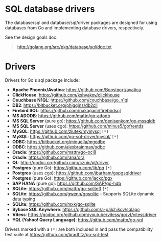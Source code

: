 # SQL database drivers

The database/sql and database/sql/driver packages are designed for using databases from Go and implementing database drivers, respectively.

See the design goals doc:

> http://golang.org/src/pkg/database/sql/doc.txt

# Drivers

Drivers for Go's sql package include:

  * **Apache Phoenix/Avatica**: https://github.com/Boostport/avatica
  * **ClickHouse**: https://github.com/kshvakov/clickhouse
  * **Couchbase N1QL**: https://github.com/couchbase/go_n1ql
  * **DB2**: https://bitbucket.org/phiggins/db2cli
  * **Firebird SQL**: https://github.com/nakagami/firebirdsql
  * **MS ADODB**: https://github.com/mattn/go-adodb
  * **MS SQL Server** (pure go): https://github.com/denisenkom/go-mssqldb
  * **MS SQL Server** (uses cgo): https://github.com/minus5/gofreetds
  * **MySQL**: https://github.com/ziutek/mymysql ` [*] `
  * **MySQL**: https://github.com/go-sql-driver/mysql/ ` [*] `
  * **ODBC**: https://bitbucket.org/miquella/mgodbc
  * **ODBC**: https://github.com/alexbrainman/odbc
  * **Oracle**: https://github.com/mattn/go-oci8
  * **Oracle**: https://github.com/rana/ora
  * **QL**: http://godoc.org/github.com/cznic/ql/driver
  * **Postgres** (pure Go): https://github.com/lib/pq ` [*] `
  * **Postgres** (uses cgo): https://github.com/jbarham/gopgsqldriver
  * **Postgres** (pure Go): https://github.com/jackc/pgx
  * **SAP HANA** (pure go): https://github.com/SAP/go-hdb
  * **SQLite**: https://github.com/mattn/go-sqlite3 ` [*] `
  * **SQLite**: https://github.com/gwenn/gosqlite - Supports SQLite dynamic data typing
  * **SQLite**:  https://github.com/mxk/go-sqlite
  * **Sybase SQL Anywhere**: https://github.com/a-palchikov/sqlago
  * **Vitess**: https://godoc.org/github.com/youtube/vitess/go/vt/vitessdriver
  * **YQL (Yahoo! Query Language)**: https://github.com/mattn/go-yql

Drivers marked with a ` [*] ` are both included in and pass the compatibility test suite at https://github.com/bradfitz/go-sql-test